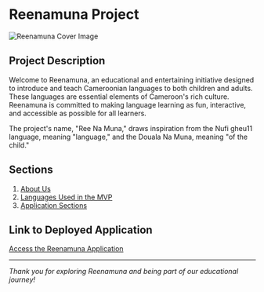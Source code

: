 # Reenamuna Project

![Reenamuna Cover Image](https://github.com/noungajo/reenamouna/assets/74459608/660a74a2-9d59-46ec-bcb0-1d00c37ad686)

## Project Description

Welcome to Reenamuna, an educational and entertaining initiative designed to introduce and teach Cameroonian languages to both children and adults. These languages are essential elements of Cameroon's rich culture. Reenamuna is committed to making language learning as fun, interactive, and accessible as possible for all learners.

The project's name, "Ree Na Muna," draws inspiration from the Nufi gheu11 language, meaning "language," and the Douala Na Muna, meaning "of the child."

## Sections

1. [About Us](a_propos.md) <!-- Explore our mission and objectives -->
2. [Languages Used in the MVP](langues_utilisees.md) <!-- Discover specific languages and associated regions -->
3. [Application Sections](section_application.md) <!-- Dive into our various educational sections -->

## Link to Deployed Application

[Access the Reenamuna Application](https://github.com/noungajo/reenamouna/releases/tag/v1.1) <!-- Experience Reenamuna -->


---

*Thank you for exploring Reenamuna and being part of our educational journey!*

